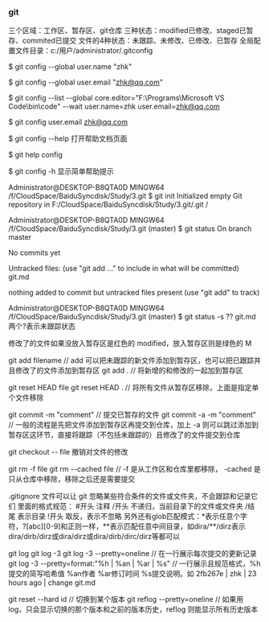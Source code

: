 ### git
三个区域：工作区、暂存区、git仓库
三种状态：modified已修改、staged已暂存、commited已提交
文件的4种状态：未跟踪、未修改、已修改、已暂存
全局配置文件目录：c:/用户/administrator/.gitconfig

$ git config --global user.name "zhk"

$ git config --global user.email "zhk@qq.com"

$ git config --list --global
core.editor="F:\Programs\Microsoft VS Code\bin\code" --wait
user.name=zhk
user.email=zhk@qq.com

$ git config user.email
zhk@qq.com

$ git config --help     打开帮助文档页面

$ git help config

$ git config -h         显示简单帮助提示


Administrator@DESKTOP-B8QTA0D MINGW64 /f/CloudSpace/BaiduSyncdisk/Study/3.git
$ git init
Initialized empty Git repository in F:/CloudSpace/BaiduSyncdisk/Study/3.git/.git
/

Administrator@DESKTOP-B8QTA0D MINGW64 /f/CloudSpace/BaiduSyncdisk/Study/3.git (master)
$ git status
On branch master

No commits yet

Untracked files:
  (use "git add <file>..." to include in what will be committed)
        git.md

nothing added to commit but untracked files present (use "git add" to track)

Administrator@DESKTOP-B8QTA0D MINGW64 /f/CloudSpace/BaiduSyncdisk/Study/3.git (master)
$ git status -s
?? git.md   两个?表示未跟踪状态

修改了的文件如果没放入暂存区是红色的 modified，放入暂存区则是绿色的 M

git add filename // add 可以把未跟踪的新文件添加到暂存区，也可以把已跟踪并且修改了的文件添加到暂存区
git add .   // 将新增的和修改的一起加到暂存区

git reset HEAD file
git reset HEAD .    // 将所有文件从暂存区移除，上面是指定单个文件移除

git commit -m "comment" // 提交已暂存的文件
git commit -a -m "comment"  // 一般的流程是先把文件添加到暂存区再提交到仓库，加上 -a 则可以跳过添加到暂存区这环节，直接将跟踪（不包括未跟踪的）且修改了的文件提交到仓库

git checkout -- file  撤销对文件的修改

git rm -f file
git rm --cached file    // -f 是从工作区和仓库里都移除， -cached 是只从仓库中移除，移除之后还是需要提交

.gitignore 文件可以让 git 忽略某些符合条件的文件或文件夹，不会跟踪和记录它们
里面的格式规范：
\#开头 注释
/开头 不递归，当前目录下的文件或文件夹
/结尾 表示目录
!开头 取反，表示不忽略
另外还有glob匹配模式：*表示任意个字符，?[abc][0-9]和正则一样，**表示匹配任意中间目录，如dira/\*\*/dirz表示dira/dirb/dirz或dira/dirz或dira/dirb/dirc/dirz等都可以

git log
git log -3
git log -3 --pretty=oneline   // 在一行展示每次提交的更新记录
git log -3 --pretty=format:"%h | %an | %ar | %s"  // 一行展示且规范格式，%h 提交的简写哈希值 %an作者 %ar修订时间 %s提交说明。如 2fb267e | zhk | 23 hours ago | change git.md

git reset --hard id // 切换到某个版本
git reflog --pretty=oneline // 如果用 log，只会显示切换的那个版本和之前的版本历史，reflog 则能显示所有历史版本